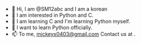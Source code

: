 - 👋 Hi, I am @SM12abc and I am a korean
- 👀 I am interested in Python and C.
- 🌱 I am learning C and I'm learning Python myself.
- 💞️ I want to learn Python officially.
- 📫 To me, mickeyx0403@gmail.com Contact us at .

<!---
SM12abc/SM12abc is a ✨ special ✨ repository because its `README.md` (this file) appears on your GitHub profile.
You can click the Preview link to take a look at your changes.
--->
